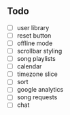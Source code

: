 ## Todo

- [ ] user library
- [ ] reset button
- [ ] offline mode
- [ ] scrollbar styling
- [ ] song playlists
- [ ] calendar
- [ ] timezone slice
- [ ] sort
- [ ] google analytics
- [ ] song requests
- [ ] chat

